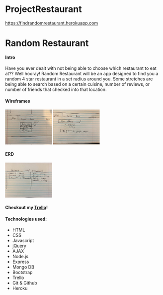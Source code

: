 # ProjectRestaurant
https://findrandomrestaurant.herokuapp.com

# Random Restaurant

#### Intro

Have you ever dealt with not being able to choose which restaurant to eat at?? Well hooray! Random Restaurant will be an app designed to find you a random 4 star restaurant in a set radius around you. Some stretches are being able to search based on a certain cuisine, number of reviews, or number of friends that checked into that location. 

#### Wireframes
<img src="./assets/wire1.jpg" style="width: 150px;">
<img src="./assets/wire2.jpg" style="width: 150px;">


#### ERD
<img src="./assets/erd.jpg" style="width: 150px;">

#### Checkout my [Trello](https://trello.com/b/GPSYsDfl/project-restaurant)!
#### Technologies used:
+ HTML
+ CSS
+ Javascript
+ jQuery
+ AJAX
+ Node.js
+ Express
+ Mongo DB
+ Bootstrap
+ Trello
+ Git & Github
+ Heroku
